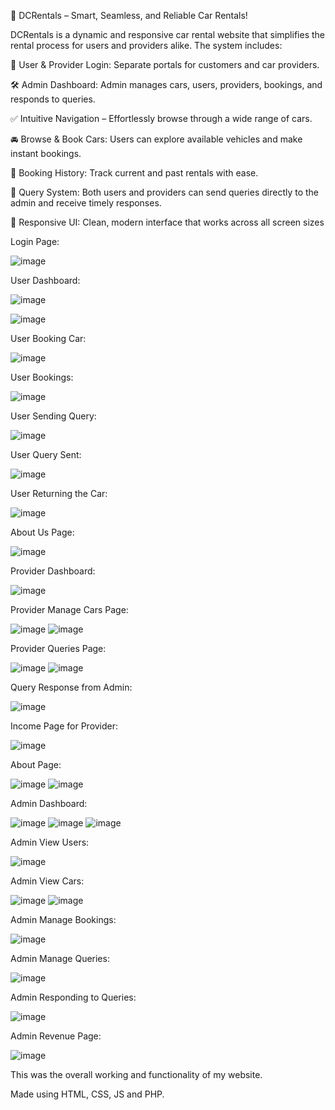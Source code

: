 🚗 DCRentals – Smart, Seamless, and Reliable Car Rentals!

DCRentals is a dynamic and responsive car rental website that simplifies the rental process for users and providers alike. The system includes:

👤 User & Provider Login: Separate portals for customers and car providers.

🛠️ Admin Dashboard: Admin manages cars, users, providers, bookings, and responds to queries.

✅ Intuitive Navigation – Effortlessly browse through a wide range of cars.

🚘 Browse & Book Cars: Users can explore available vehicles and make instant bookings.

🧾 Booking History: Track current and past rentals with ease.

📩 Query System: Both users and providers can send queries directly to the admin and receive timely responses.

📱 Responsive UI: Clean, modern interface that works across all screen sizes





Login Page:

![image](https://github.com/user-attachments/assets/fc6913c4-f2b7-4ccd-96a5-2ff933224615)

User Dashboard:

![image](https://github.com/user-attachments/assets/00ddfc21-0858-4d8d-83a0-078489227ca0)

![image](https://github.com/user-attachments/assets/ebd21a2b-6aa6-48cc-8f1b-4b2099080945)



User Booking Car:

![image](https://github.com/user-attachments/assets/cd829e8e-f659-4b4f-9191-60595529e74c)



User Bookings:

![image](https://github.com/user-attachments/assets/8fe38cc5-c914-4aca-aefc-ccd5ef325353)


User Sending Query:

![image](https://github.com/user-attachments/assets/372badb0-c3b7-4e2b-92eb-fccfdbe73eb4)


User Query Sent:

![image](https://github.com/user-attachments/assets/c6406fc4-81a5-4277-bb60-73a690978f75)


User Returning the Car:

![image](https://github.com/user-attachments/assets/20412587-c34a-4a0f-b103-0e59f8c8a12b)


About Us Page:

![image](https://github.com/user-attachments/assets/829c7036-93b5-4a99-be32-1b1b635b2d3d)



Provider Dashboard:

![image](https://github.com/user-attachments/assets/449c9e0e-eddf-47b9-9b55-bd17196461aa)


Provider Manage Cars Page:

![image](https://github.com/user-attachments/assets/ebfc48b8-83be-4adb-b493-dd612c05c009)
![image](https://github.com/user-attachments/assets/bbfc2f0c-f0b4-43d8-b183-9071107fbb9b)

  
Provider Queries Page:

![image](https://github.com/user-attachments/assets/482cdcbd-42f6-4299-9c31-d99a126cf57c)
![image](https://github.com/user-attachments/assets/ec26ec2f-5bff-4d21-bb57-8fae8193e799)


Query Response from Admin:

![image](https://github.com/user-attachments/assets/426acb73-0d3b-443c-ae9b-a532bfb8f8dd)


Income Page for Provider:

![image](https://github.com/user-attachments/assets/81e9b17d-d511-43e2-997a-7fea459c9b39)


About Page:

![image](https://github.com/user-attachments/assets/872dd563-1092-4430-8175-8de68201bea1)
![image](https://github.com/user-attachments/assets/cf70bdd8-ca16-4c23-8a80-3f6722b142b7)



Admin Dashboard:

![image](https://github.com/user-attachments/assets/1e6839c1-1c16-4cbc-86bd-6318d832bb27)
![image](https://github.com/user-attachments/assets/5b30f78f-bcc7-4fea-bd08-c0e7efeed6b5)
![image](https://github.com/user-attachments/assets/c09b5554-ed08-47d6-b2a4-114474e0d267)


Admin View Users:

![image](https://github.com/user-attachments/assets/4f17a740-54d3-4cde-bf2a-0c882b4aa2b9)


Admin View Cars:

![image](https://github.com/user-attachments/assets/12c9cd32-940a-42d3-a5b6-1ceb7d10c755)
![image](https://github.com/user-attachments/assets/440a188d-21a6-4dd3-ac9c-e55de80f8b5c)


Admin Manage Bookings:

![image](https://github.com/user-attachments/assets/779afabd-1060-4b07-aee7-bb045b98bbc1)


Admin Manage Queries:

![image](https://github.com/user-attachments/assets/4b47bd5d-b124-4b42-a213-848f2d4441c5)


Admin Responding to Queries:

![image](https://github.com/user-attachments/assets/ef22019e-c0ca-4332-a84b-aefa23f9a404)


Admin Revenue Page:

![image](https://github.com/user-attachments/assets/a4a6e7ca-f4a5-4e1c-bae6-d04113334153)



This was the overall working and functionality of my website.

Made using HTML, CSS, JS and PHP.
